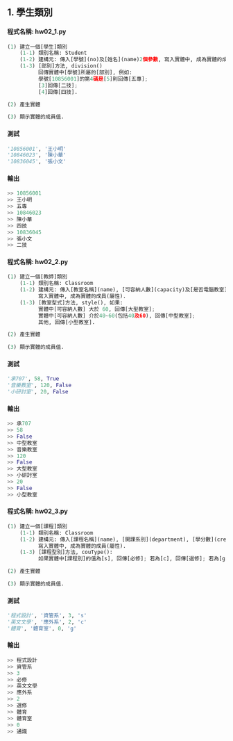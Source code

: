 ## 1. 學生類別

#### 程式名稱: hw02_1.py
``` python
(1) 建立一個[學生]類別
    (1-1) 類別名稱: Student
    (1-2) 建構元: 傳入[學號](no)及[姓名](name)2個參數, 寫入實體中, 成為實體的成員(屬性).
    (1-3) [部別]方法, division()
          回傳實體中[學號]所屬的[部別], 例如:
          學號[10856001]的第4碼是[5]則回傳[五專]; 
          [3]回傳[二技]; 
          [4]回傳[四技].

(2) 產生實體

(3) 顯示實體的成員值.
```

#### 測試
``` python
'10856001', '王小明'
'10846023', '陳小華'
'10836045', '張小文'
```

#### 輸出
``` python
>> 10856001
>> 王小明
>> 五專
>> 10846023
>> 陳小華
>> 四技
>> 10836045
>> 張小文
>> 二技
```


#### 程式名稱: hw02_2.py
``` python
(1) 建立一個[教師]類別
    (1-1) 類別名稱: Classroom
    (1-2) 建構元: 傳入[教室名稱](name), [可容納人數](capacity)及[是否電腦教室](isComputer)等3個參數,
          寫入實體中, 成為實體的成員(屬性).
    (1-3) [教室型式]方法, style(), 如果:
          實體中[可容納人數] 大於 60, 回傳[大型教室];
          實體中[可容納人數] 介於40~60(包括40及60), 回傳[中型教室];
          其他, 回傳[小型教室].

(2) 產生實體

(3) 顯示實體的成員值.
```

#### 測試
``` python
'承707', 58, True
'音樂教室', 120, False
'小研討室', 20, False
```

#### 輸出
``` python
>> 承707
>> 58
>> False
>> 中型教室
>> 音樂教室
>> 120
>> False
>> 大型教室
>> 小研討室
>> 20
>> False
>> 小型教室
```


#### 程式名稱: hw02_3.py
``` python
(1) 建立一個[課程]類別
    (1-1) 類別名稱: Classroom
    (1-2) 建構元: 傳入[課程名稱](name), [開課系別](department), [學分數](credit), [課程別]couType等4個參數,
          寫入實體中, 成為實體的成員(屬性).
    (1-3) [課程型別]方法, couType():
          如果實體中[課程別]的值為[s], 回傳[必修]; 若為[c], 回傳[選修]; 若為[g], 回傳[通識];

(2) 產生實體

(3) 顯示實體的成員值.
```

#### 測試
``` python
'程式設計', '資管系', 3, 's'
'英文文學', '應外系', 2, 'c'
'體育', '體育室', 0, 'g'
```

#### 輸出
``` python
>> 程式設計
>> 資管系
>> 3
>> 必修
>> 英文文學
>> 應外系
>> 2
>> 選修
>> 體育
>> 體育室
>> 0
>> 通識
```
